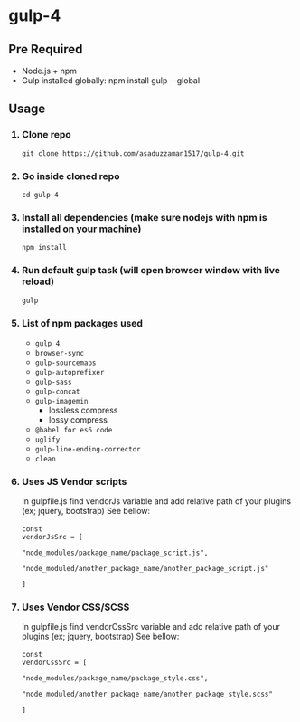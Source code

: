 # gulp-4
<h2>Pre Required</h2>
<ul>
  <li>Node.js + npm</li>
  <li>Gulp installed globally: npm install gulp --global</li>
</ul>

<h2>Usage</h2>
<ol>
  <h3><li>Clone repo</li></h3>
  <code>git clone https://github.com/asaduzzaman1517/gulp-4.git</code>
  <h3><li>Go inside cloned repo</li></h3>
  <code>cd gulp-4</code>
  <h3><li>Install all dependencies (make sure nodejs with npm is installed on your machine)</li></h3>
  <code>npm install</code>
  <h3><li>Run default gulp task (will open browser window with live reload)</li></h3>
  <code>gulp</code>
  <h3><li>List of npm packages used</li></h3>
  <ul>
    <li>
      <code>gulp 4</code>
    </li>
    <li>
      <code>browser-sync</code>
    </li>
    <li>
      <code>gulp-sourcemaps</code>
    </li>
    <li>
      <code>gulp-autoprefixer</code>
    </li>
    <li>
      <code>gulp-sass</code>
    </li>
      <li>
        <code>gulp-concat</code>
    </li>
      <li>
        <code>gulp-imagemin</code>
      <ul>
        <li>lossless compress</li>
        <li>lossy compress</li>
      </ul>
      </li>
      <li>
        <code>@babel for es6 code</code>
    </li>
      <li>
        <code>uglify</code>
    </li>
      <li>
        <code>gulp-line-ending-corrector</code>
    </li>
      <li>
        <code>clean</code>
    </li>
  </ul>
  <h3><li>Uses JS Vendor scripts</li></h3>
  
  In gulpfile.js find vendorJs variable and add relative path of your plugins (ex; jquery, bootstrap) See bellow:
  <br/><br/>
  <code>const vendorJsSrc = [ <br/>
  "node_modules/package_name/package_script.js",<br/>
  "node_moduled/another_package_name/another_package_script.js"<br/>
    ]</code><br/>
    <h3><li>Uses Vendor CSS/SCSS</li></h3>
  
  In gulpfile.js find vendorCssSrc variable and add relative path of your plugins (ex; jquery, bootstrap) See bellow:
  <br/><br/>
  <code>const vendorCssSrc = [ <br/>
  "node_modules/package_name/package_style.css",<br/>
  "node_moduled/another_package_name/another_package_style.scss"<br/>
    ]</code><br/>
</ol>
